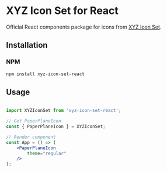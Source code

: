 # XYZ Icon Set for React

Official React components package for icons from [XYZ Icon Set](https://github.com/bartaxyz/xyz-icon-set).

## Installation

### NPM

```bash
npm install xyz-icon-set-react
```

## Usage

```jsx

import XYZIconSet from 'xyz-icon-set-react';

// Get PaperPlaneIcon
const { PaperPlaneIcon } = XYZIconSet;

// Render component
const App = () => (
    <PaperPlaneIcon
        theme="regular"
    />
);

```
